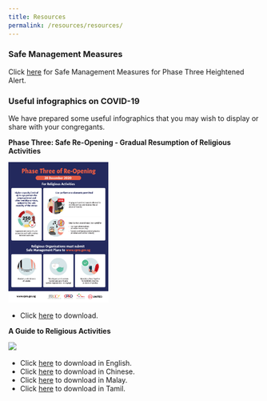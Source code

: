 ```yaml
---
title: Resources
permalink: /resources/resources/
---
```

### Safe Management Measures

Click [here](/media/MCCYPhaseThreeHeightenedAlertReligiousActivities14JuneUpdatePDFver.pdf) for Safe Management Measures for Phase Three Heightened Alert.

### Useful infographics on COVID-19

We have prepared some useful infographics that you may wish to display or share with your congregants.

**Phase Three: Safe Re-Opening - Gradual Resumption of Religious Activities** 

[<img src="/media/InfographicsPhase3Reopening05012021.jpg" width="200"/>](/media/InfographicsPhase3Reopening05012021.jpg)

* Click [here](/media/InfographicsPhase3Reopening05012021.jpg) to download.

**A Guide to Religious Activities** 

[<img src="/images/Infographic2.JPG" width="200"/>](/images/Infographic2.JPG)

* Click [here](/media/FA_200427_MCCY_IRCCSG_CircuitBreaker_EN.pdf) to download in English.
* Click [here](/media/FA_200427_MCCY_IRCCSG_CircuitBreaker_CN.pdf) to download in Chinese.
* Click [here](/media/FA_200427_MCCY_IRCCSG_CircuitBreaker_ML.pdf) to download in Malay.
* Click [here](/media/FA_200427_MCCY_IRCCSG_CircuitBreaker_TM.pdf) to download in Tamil.




